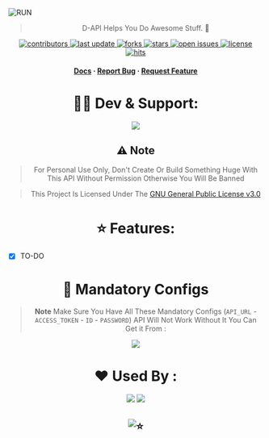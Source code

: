 ![RUN](https://graph.org/file/11b254f8c9f750d04a073.jpg)

<div align="center">

> D-API Helps You Do Awesome Stuff. 🚀

<!-- Badges -->
<p>
  <a href="https://github.com/AmineSoukara/DAMIEN-API/graphs/contributors">
    <img src="https://img.shields.io/github/contributors/aminesoukara/DAMIEN-API" alt="contributors" />
  </a>
  <a href="">
    <img src="https://img.shields.io/github/last-commit/aminesoukara/DAMIEN-API" alt="last update" />
  </a>
  <a href="https://github.com/AmineSoukara/DAMIEN-API/network/members">
    <img src="https://img.shields.io/github/forks/aminesoukara/DAMIEN-API" alt="forks" />
  </a>
  <a href="https://github.com/AmineSoukara/DAMIEN-API/stargazers">
    <img src="https://img.shields.io/github/stars/aminesoukara/DAMIEN-API" alt="stars" />
  </a>
  <a href="https://github.com/AmineSoukara/DAMIEN-API/issues/">
    <img src="https://img.shields.io/github/issues/aminesoukara/DAMIEN-API" alt="open issues" />
  </a>
  <a href="https://github.com/AmineSoukara/DAMIEN-API/blob/main/LICENSE">
    <img src="https://img.shields.io/github/license/aminesoukara/DAMIEN-API.svg" alt="license" />
  </a>
  <a href="https://github.com/AmineSoukara/DAMIEN-API">
    <img src="https://hits.seeyoufarm.com/api/count/incr/badge.svg?url=https%3A%2F%2Fgithub.com%2FAmineSoukara%2FDAMIEN-API&count_bg=%23FF0000&title_bg=%23555555&icon=tinder.svg&icon_color=%23FF0000&title=Hits&edge_flat=false" alt="hits" />
  </a>
</p>

<h4>
    <a href="https://d-api-8ebc31edc170.herokuapp.com/docs">Docs</a>
  <span> · </span>
    <a href="https://github.com/AmineSoukara/DAMIEN-API/issues/">Report Bug</a>
  <span> · </span>
    <a href="https://github.com/AmineSoukara/DAMIEN-API/issues/">Request Feature</a>
  </h4>
</div>

##

<div align="center">

# 👨‍💻 Dev & Support:
<a href="https://bio.link/aminesoukara"><img src="https://img.shields.io/badge/@AmineSoukara-000000?style=flat&logo=messenger&logoColor=white?logoWidth=100"></a>


##

## ⚠️ **Note**
>  For Personal Use Only, Don't Create Or Build Something Huge With This API Without Permission Otherwise You Will Be Banned

> This Project Is Licensed Under The [GNU General Public License v3.0](https://github.com/AmineSoukara/Damien-Api/blob/main/LICENSE)

##

# ⭐️ Features:
<div align="left">

* [x] TO-DO

<div align="center">

##

# 🎰 Mandatory Configs 

> **Note**
> Make Sure You Have All These Mandatory Configs (```API_URL``` - ```ACCESS_TOKEN``` - ```ID``` - ```PASSWORD```) API Will Not Work Without It
> You Can Get it From :
> <div align="center">
<a href="https://t.me/DamienRobot"><img src="https://img.shields.io/badge/@DamienRobot-FFFF00?style=flat&logo=telegram&logoColor=white?logoWidth=100"></a>
##
  
# ❤️ Used By :

<a href="https://t.me/N1TVsBot"><img src="https://img.shields.io/badge/@N1TVsBot-FF0000?style=flat&logo=telegram&logoColor=black"></a> <a href="https://t.me/DezAltyBot"><img src="https://img.shields.io/badge/@DezAltyBot-7F00FF?style=flat&logo=telegram&logoColor=black"></a>

##

## ![⭐️](https://telegra.ph/file/b132a131aabe2106bd335.gif)

